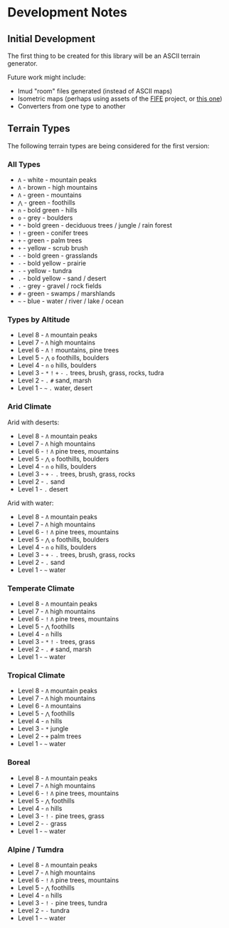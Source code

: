 # Development Notes

## Initial Development

The first thing to be created for this library will be an ASCII terrain
generator.

Future work might include:

* lmud "room" files generated (instead of ASCII maps)
* Isometric maps (perhaps using assets of the
  [FIFE](http://www.fifengine.net/index.html) project, or
  [this one](http://opengameart.org/content/2d-strategy-objects))
* Converters from one type to another

## Terrain Types

The following terrain types are being considered for the first version:

### All Types

* ``Λ`` - white - mountain peaks
* ``Λ`` - brown - high mountains
* ``Λ`` - green - mountains
* ``⋀`` - green - foothills
* ``∩`` - bold green - hills
* ``o`` - grey - boulders
* ``*`` - bold green - deciduous trees / jungle / rain forest
* ``!`` - green - conifer trees
* ``+`` - green - palm trees
* ``+`` - yellow - scrub brush
* ``-`` - bold green - grasslands
* ``-`` - bold yellow - prairie
* ``-`` - yellow - tundra
* ``.`` - bold yellow - sand / desert
* ``.`` - grey - gravel / rock fields
* ``#`` - green - swamps / marshlands
* ``~`` - blue - water / river / lake / ocean

### Types by Altitude

* Level 8 - ``Λ`` mountain peaks
* Level 7 - ``Λ`` high mountains
* Level 6 - ``Λ`` ``!`` mountains, pine trees
* Level 5 - ``⋀`` ``o`` foothills, boulders
* Level 4 - ``∩`` ``o`` hills, boulders
* Level 3 - ``*`` ``!`` ``+`` ``-`` ``.`` trees, brush, grass, rocks, tudra
* Level 2 - ``.`` ``#`` sand, marsh
* Level 1 - ``~`` ``.`` water, desert


### Arid Climate

Arid with deserts:

* Level 8 - ``Λ`` mountain peaks
* Level 7 - ``Λ`` high mountains
* Level 6 - ``!`` ``Λ`` pine trees, mountains
* Level 5 - ``⋀`` ``o`` foothills, boulders
* Level 4 - ``∩`` ``o`` hills, boulders
* Level 3 - ``+`` ``-`` ``.`` trees, brush, grass, rocks
* Level 2 - ``.`` sand
* Level 1 - ``.`` desert

Arid with water:

* Level 8 - ``Λ`` mountain peaks
* Level 7 - ``Λ`` high mountains
* Level 6 - ``!`` ``Λ`` pine trees, mountains
* Level 5 - ``⋀`` ``o`` foothills, boulders
* Level 4 - ``∩`` ``o`` hills, boulders
* Level 3 - ``+`` ``-`` ``.`` trees, brush, grass, rocks
* Level 2 - ``.`` sand
* Level 1 - ``~`` water


### Temperate Climate

* Level 8 - ``Λ`` mountain peaks
* Level 7 - ``Λ`` high mountains
* Level 6 - ``!`` ``Λ`` pine trees, mountains
* Level 5 - ``⋀`` foothills
* Level 4 - ``∩`` hills
* Level 3 - ``*`` ``!`` ``-`` trees, grass
* Level 2 - ``.`` ``#`` sand, marsh
* Level 1 - ``~`` water


### Tropical Climate

* Level 8 - ``Λ`` mountain peaks
* Level 7 - ``Λ`` high mountains
* Level 6 - ``Λ`` mountains
* Level 5 - ``⋀`` foothills
* Level 4 - ``∩`` hills
* Level 3 - ``*`` jungle
* Level 2 - ``+`` palm trees
* Level 1 - ``~`` water


### Boreal

* Level 8 - ``Λ`` mountain peaks
* Level 7 - ``Λ`` high mountains
* Level 6 - ``!`` ``Λ`` pine trees, mountains
* Level 5 - ``⋀`` foothills
* Level 4 - ``∩`` hills
* Level 3 - ``!`` ``-`` pine trees, grass
* Level 2 - ``-`` grass
* Level 1 - ``~`` water


### Alpine / Tumdra

* Level 8 - ``Λ`` mountain peaks
* Level 7 - ``Λ`` high mountains
* Level 6 - ``!`` ``Λ`` pine trees, mountains
* Level 5 - ``⋀`` foothills
* Level 4 - ``∩`` hills
* Level 3 - ``!`` ``-`` pine trees, tundra
* Level 2 - ``-`` tundra
* Level 1 - ``~`` water
